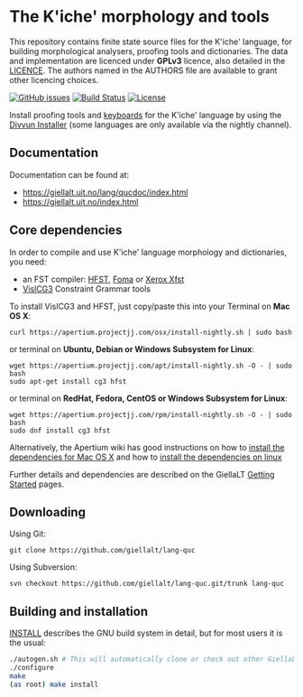 The K'iche' morphology and tools
==========================================

This repository contains finite state source files for the K'iche' language,
for building morphological analysers, proofing tools
and dictionaries. The data and implementation are licenced under __GPLv3__
licence, also detailed in the
[LICENCE](https://github.com/giellalt/lang-quc/blob/develop/LICENCE). The
authors named in the AUTHORS file are available to grant other licencing
choices.

[![GitHub issues](https://img.shields.io/github/issues-raw/giellalt/lang-quc)](https://github.com/giellalt/lang-quc/issues)
[![Build Status](https://github.com/giellalt/lang-quc/workflows/Build%20Speller%20Archives%20and%20Bundles/badge.svg)](https://github.com/giellalt/lang-quc/actions)
[![License](https://img.shields.io/github/license/giellalt/template-lang-quc)](https://raw.githubusercontent.com/giellalt/lang-quc/develop/LICENSE)

Install proofing tools and [keyboards](https://github.com/giellalt/keyboard-quc)
for the K'iche' language by using the [Divvun Installer](http://divvun.no)
(some languages are only available via the nightly channel).

Documentation
-------------

Documentation can be found at:

-   <https://giellalt.uit.no/lang/qucdoc/index.html>
-   <https://giellalt.uit.no/index.html>

Core dependencies
-----------------

In order to compile and use K'iche' language morphology and
dictionaries, you need:

- an FST compiler: [HFST](https://github.com/hfst/hfst), [Foma](https://github.com/mhulden/foma) or [Xerox Xfst](https://web.stanford.edu/~laurik/fsmbook/home.html)
- [VislCG3](https://visl.sdu.dk/svn/visl/tools/vislcg3/trunk) Constraint Grammar tools

To install VislCG3 and HFST, just copy/paste this into your Terminal on **Mac OS X**:

```
curl https://apertium.projectjj.com/osx/install-nightly.sh | sudo bash
```

or terminal on **Ubuntu, Debian or Windows Subsystem for Linux**:

```
wget https://apertium.projectjj.com/apt/install-nightly.sh -O - | sudo bash
sudo apt-get install cg3 hfst
```

or terminal on **RedHat, Fedora, CentOS or Windows Subsystem for Linux**:

```
wget https://apertium.projectjj.com/rpm/install-nightly.sh -O - | sudo bash
sudo dnf install cg3 hfst
```

Alternatively, the Apertium wiki has good instructions on how to [install the dependencies for Mac
OS X](https://wiki.apertium.org/wiki/Apertium_on_Mac_OS_X) and how to [install
the dependencies on
linux](https://wiki.apertium.org/wiki/Installation_of_grammar_libraries)

Further details and dependencies are described on the GiellaLT [Getting Started](https://giellalt.uit.no/infra/GettingStarted.html) pages.

Downloading
-----------

Using Git:
```
git clone https://github.com/giellalt/lang-quc
```

Using Subversion:
```
svn checkout https://github.com/giellalt/lang-quc.git/trunk lang-quc
```

Building and installation
-------------------------

[INSTALL](https://github.com/giellalt/lang-quc/blob/develop/INSTALL)
describes the GNU build system in detail, but for most users it is the usual:

```sh
./autogen.sh # This will automatically clone or check out other GiellaLT dependencies
./configure
make
(as root) make install
```
